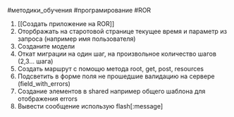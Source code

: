 #методики_обучения 
#програмирование
#ROR
1. [[Создать приложение на ROR]] 
2. Оторбражать на старотовой странице текущее время и параметр из запроса (например имя пользователя)
3. Созданите модели
4. Откат миграции на один шаг, на произвольное количество шагов (2,3... шага)
5. Создать маршрут с помощю метода root, get, post, resources 
6. Подсветить в форме поля не прошедшие валидацию на сервере (field_with_errors)
7. Создание элементов в shared например общего шаблона для отображения errors
8. Вывести сообщение использую flash[:message] 